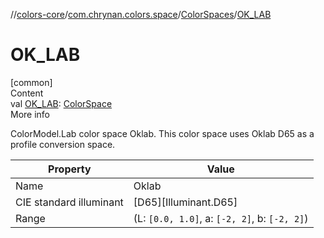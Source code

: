 //[colors-core](../../../index.md)/[com.chrynan.colors.space](../index.md)/[ColorSpaces](index.md)/[OK_LAB](-o-k_-l-a-b.md)



# OK_LAB  
[common]  
Content  
val [OK_LAB](-o-k_-l-a-b.md): [ColorSpace](../-color-space/index.md)  
More info  


ColorModel.Lab color space Oklab. This color space uses Oklab D65 as a profile conversion space.

| Property                | Value                                                   |  
|-------------------------|---------------------------------------------------------|  
| Name                    | Oklab                                                   |  
| CIE standard illuminant | [D65][Illuminant.D65]                                   |  
| Range                   | (L: `[0.0, 1.0]`, a: `[-2, 2]`, b: `[-2, 2]`)           |  



